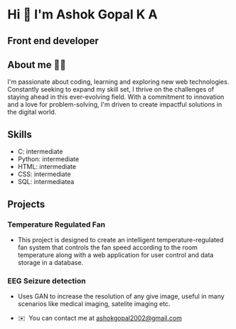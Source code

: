 # Hi 👋 I'm Ashok Gopal K A

Front end developer
-------------------
## About me :technologist: 
I'm passionate about coding, learning and exploring new web technologies. Constantly seeking to expand my skill set, I thrive on the challenges of staying ahead in this ever-evolving field. With a commitment to innovation and a love for problem-solving, I'm driven to create impactful solutions in the digital world.

## Skills
- C: intermediate
- Python: intermediate
- HTML: intermediate
- CSS: intermediate
- SQL: intermediatea
  
## Projects
### Temperature Regulated Fan 
- This project is designed to create an intelligent temperature-regulated fan system that controls the fan speed
according to the room temperature along with a web application for user control and
data storage in a database.
### EEG Seizure detection
- Uses GAN to increase the resolution of any give image, useful in many scenarios like medical imaging, satelite imaging etc.

*   ✉️  You can contact me at [ashokgopal2002@gmail.com](mailto:ashokgopal2002@gmail.com)
